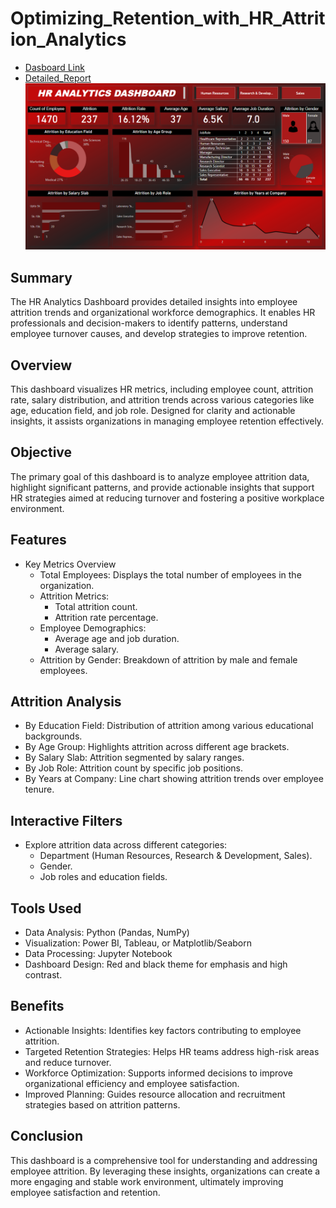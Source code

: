 # Optimizing_Retention_with_HR_Attrition_Analytics
- [Dasboard Link](https://app.powerbi.com/groups/me/reports/42a495d4-1517-4009-a7c3-2a55652dc4b1/0fbffd71923a1900a58b?experience=power-bi)
- [Detailed_Report](https://github.com/Vishwastanwar/Hr_Analytics_Analysis/blob/main/Report.pdf)
![Project](https://github.com/Vishwastanwar/Hr_Analytics_Analysis/blob/main/image.png)


## Summary
The HR Analytics Dashboard provides detailed insights into employee attrition trends and organizational workforce demographics. It enables HR professionals and decision-makers to identify patterns, understand employee turnover causes, and develop strategies to improve retention.

## Overview
This dashboard visualizes HR metrics, including employee count, attrition rate, salary distribution, and attrition trends across various categories like age, education field, and job role. Designed for clarity and actionable insights, it assists organizations in managing employee retention effectively.

## Objective
The primary goal of this dashboard is to analyze employee attrition data, highlight significant patterns, and provide actionable insights that support HR strategies aimed at reducing turnover and fostering a positive workplace environment.

## Features
- Key Metrics Overview
  - Total Employees: Displays the total number of employees in the organization.
  - Attrition Metrics:
    - Total attrition count.
    - Attrition rate percentage.
  - Employee Demographics:
    - Average age and job duration.
    - Average salary.
  - Attrition by Gender: Breakdown of attrition by male and female employees.
## Attrition Analysis
  - By Education Field: Distribution of attrition among various educational backgrounds.
  - By Age Group: Highlights attrition across different age brackets.
  - By Salary Slab: Attrition segmented by salary ranges.
  - By Job Role: Attrition count by specific job positions.
  - By Years at Company: Line chart showing attrition trends over employee tenure.
## Interactive Filters
 - Explore attrition data across different categories:
   - Department (Human Resources, Research & Development, Sales).
   - Gender.
   - Job roles and education fields.
## Tools Used
- Data Analysis: Python (Pandas, NumPy)
- Visualization: Power BI, Tableau, or Matplotlib/Seaborn
- Data Processing: Jupyter Notebook
- Dashboard Design: Red and black theme for emphasis and high contrast.
  
## Benefits
- Actionable Insights: Identifies key factors contributing to employee attrition.
- Targeted Retention Strategies: Helps HR teams address high-risk areas and reduce turnover.
- Workforce Optimization: Supports informed decisions to improve organizational efficiency and employee satisfaction.
- Improved Planning: Guides resource allocation and recruitment strategies based on attrition patterns.
## Conclusion
This dashboard is a comprehensive tool for understanding and addressing employee attrition. By leveraging these insights, organizations can create a more engaging and stable work environment, ultimately improving employee satisfaction and retention.
